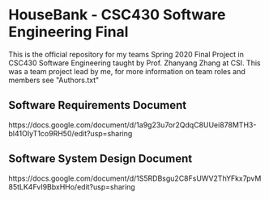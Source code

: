 # HouseBank - CSC430 Software Engineering Final
This is the official repository for my teams Spring 2020 Final Project in CSC430 Software Engineering taught by Prof. Zhanyang Zhang at CSI. This was a team project lead by me, for more information on team roles and members see "Authors.txt"

<h2>Software Requirements Document</h2>
https://docs.google.com/document/d/1a9g23u7or2QdqC8UUei878MTH3-bl41OIyT1co9RH50/edit?usp=sharing

<h2>Software System Design Document</h2>
https://docs.google.com/document/d/1S5RDBsgu2C8FsUWV2ThYFkx7pvM85tLK4FvI9BbxHHo/edit?usp=sharing
